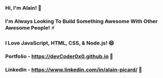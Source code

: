 ### Hi, I'm Alain! 👋
### I'm Always Looking To Build Something Awesome With Other Awesome People! ⚡
### I Love JavaScript, HTML, CSS, & Node.js! 😄
### Portfolio - https://devCoder0x0.github.io 🔭
### LinkedIn - https://www.linkedin.com/in/alain-picard/ 🌱


<!--
**DevCoder0x0/DevCoder0x0** is a ✨ _special_ ✨ repository because its `README.md` (this file) appears on your GitHub profile.

Here are some ideas to get you started:

- 🔭 I’m currently working on ...
- 🌱 I’m currently learning ...
- 👯 I’m looking to collaborate on ...
- 🤔 I’m looking for help with ...
- 💬 Ask me about ...
- 📫 How to reach me: ...
- 😄 Pronouns: ...
- ⚡ Fun fact: ...
-->
